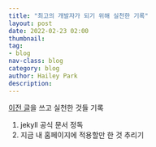 ```yaml
---
title: "최고의 개발자가 되기 위해 실천한 기록"
layout: post
date: 2022-02-23 02:00
thumbnail: 
tag:
- blog
nav-class: blog
category: blog
author: Hailey Park
description: 
---
```


[이전 글]()을 쓰고 실천한 것들 기록

1. jekyll 공식 문서 정독
2. 지금 내 홈페이지에 적용할만 한 것 추리기
